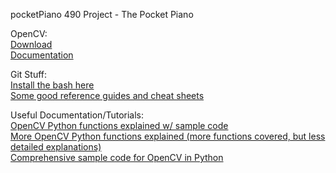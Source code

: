pocketPiano
490 Project - The Pocket Piano
<p>
OpenCV:
<br>
<a href="http://opencv.org/downloads.html">Download</a> 
<br>
<a href="http://docs.opencv.org/2.4/doc/tutorials/introduction/table_of_content_introduction/table_of_content_introduction.html">Documentation</a>
</p>
<p>
Git Stuff:
<br>
<a href="https://git-scm.com/download/win">Install the bash here</a>
<br>
<a href="https://git-scm.com/docs">Some good reference guides and cheat sheets</a>
</p>
<p>
Useful Documentation/Tutorials:
<br>
<a href="http://docs.opencv.org/trunk/d2/d96/tutorial_py_table_of_contents_imgproc.html">OpenCV Python functions explained w/ sample code </a>
<br>
<a href="http://scipy.github.io/old-wiki/pages/Tentative_NumPy_Tutorial">More OpenCV Python functions explained (more functions covered, but less detailed explanations)</a>
<br>
<a href="http://scipy.github.io/old-wiki/pages/Numpy_Example_List">Comprehensive sample code for OpenCV in Python</a>
</p>
